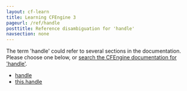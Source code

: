 ```yaml
---
layout: cf-learn
title: Learning CFEngine 3
pageurl: /ref/handle
posttitle: Reference disambiguation for 'handle'
navsection: none
---
```


The term 'handle' could refer to several sections in the documentation. Please choose one below, or
[search the CFEngine documentation for 'handle'](http://cfengine.com/docs/3.5/search.html?q=handle).

- [handle](http://cfengine.com/docs/3.5/reference-promise-types.html#handle)
- [this.handle](http://cfengine.com/docs/3.5/reference-special-variables-context-this.html#this-handle)

